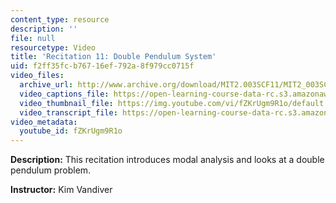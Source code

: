 ```yaml
---
content_type: resource
description: ''
file: null
resourcetype: Video
title: 'Recitation 11: Double Pendulum System'
uid: f2ff35fc-b767-16ef-792a-8f979cc0715f
video_files:
  archive_url: http://www.archive.org/download/MIT2.003SCF11/MIT2_003SCF11_rec11_300k.mp4
  video_captions_file: https://open-learning-course-data-rc.s3.amazonaws.com/2-003sc-engineering-dynamics-fall-2011/eba7c92057cc5a76884c44a5c253c682_fZKrUgm9R1o.vtt
  video_thumbnail_file: https://img.youtube.com/vi/fZKrUgm9R1o/default.jpg
  video_transcript_file: https://open-learning-course-data-rc.s3.amazonaws.com/2-003sc-engineering-dynamics-fall-2011/95329ee756960d59b2f88d9a348a65ee_fZKrUgm9R1o.pdf
video_metadata:
  youtube_id: fZKrUgm9R1o
---
```


**Description:** This recitation introduces modal analysis and looks at a double pendulum problem.

**Instructor:** Kim Vandiver